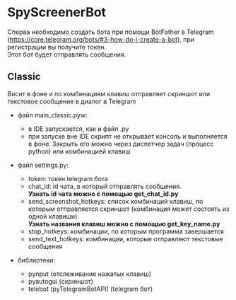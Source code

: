 # SpyScreenerBot

Сперва необходимо создать бота при помощи BotFather в Telegram (https://core.telegram.org/bots/#3-how-do-i-create-a-bot), при регистрации вы получите токен.  
Этот бот будет отправлять сообщения.

## Classic

Висит в фоне и по комбинациям клавиш отправляет скриншот или текстовое сообщение в диалог в Telegram

- файл main_classic.pyw:
    - в IDE запускается, как и файл .py
    - при запуске вне IDE скрипт не открывает консоль и выполняется в фоне. Закрыть его можно через диспетчер задач (процесс python) или комбинацией клавиш
- файл settings.py:
    - token: токен telegram бота
    - chat_id: id чата, в который отправлять сообщения.  
**Узнать id чата можно с помощью get_chat_id.py**
    - send_screenshot_hotkeys: список комбинаций клавиш, по которым отправляется скриншот (комбинация может состоять из одной клавиши).  
**Узнать названия клавиш можно с помощью get_key_name.py**
    - stop_hotkeys: комбинации, по которым программа завершается
    - send_text_hotkeys: комбинации, которые отправляют текстовые сообщения

- библиотеки:
    - pynput (отслеживание нажатых клавиш)
    - pyautogui (скриншот)
    - telebot (pyTelegramBotAPI) (telegram бот)
